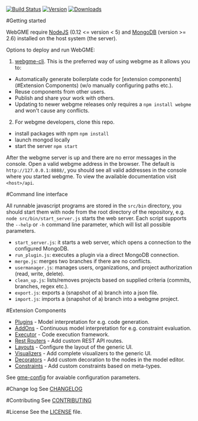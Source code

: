 [![Build Status](https://travis-ci.org/webgme/webgme.svg?branch=master)](https://travis-ci.org/webgme/webgme)
[![Version](https://badge.fury.io/js/webgme.svg)](https://www.npmjs.com/package/webgme)
[![Downloads](http://img.shields.io/npm/dm/webgme.svg?style=flat)](http://img.shields.io/npm/dm/webgme.svg?style=flat)

#Getting started

WebGME require [NodeJS](https://nodejs.org/) (0.12 <= version < 5) and [MongoDB](https://www.mongodb.com/) (version >= 2.6) installed on the host system (the server).

Options to deploy and run WebGME:

1. [webgme-cli](https://github.com/webgme/webgme-cli). This is the preferred way of using webgme as it allows you to:
 * Automatically generate boilerplate code for [extension components](#Extension Components) (w/o manually configuring paths etc.).
 * Reuse components from other users.
 * Publish and share your work with others.
 * Updating to newer webgme releases only requires a `npm install webgme` and won't cause any conflicts.

2. For webgme developers, clone this repo.
 * install packages with npm `npm install`
 * launch mongod locally
 * start the server `npm start`

After the webgme server is up and there are no error messages in the console. Open a valid webgme address in the browser. The default is `http://127.0.0.1:8888/`, you should see all valid addresses in the console where you started webgme.
To view the available documentation visit `<host>/api`.

#Command line interface

All runnable javascript programs are stored in the `src/bin` directory, you should start them with node from the root directory of the repository, e.g. `node src/bin/start_server.js` starts the web server.
Each script supports the `--help` or `-h` command line parameter, which will list all possible parameters.

* `start_server.js`: it starts a web server, which opens a connection to the configured MongoDB.
* `run_plugin.js`: executes a plugin via a direct MongoDB connection.
* `merge.js`: merges two branches if there are no conflicts.
* `usermanager.js`: manages users, organizations, and project authorization (read, write, delete).
* `clean_up.js`: lists/removes projects based on supplied criteria (commits, branches, regex etc.).
* `export.js`: exports a (snapshot of a) branch into a json file.
* `import.js`: imports a (snapshot of a) branch into a webgme project.

#Extension Components
* [Plugins](./src/plugin/README.md) - Model interpretation for e.g. code generation.
* [AddOns](./src/addon/README.md) - Continuous model interpretation for e.g. constraint evaluation.
* [Executor](./src/server/middleware/executor/Readme.md) - Code execution framework.
* [Rest Routers](./src/server/middleware/ExampleRestRouter.js) - Add custom REST API routes.
* [Layouts](./src/plugin/coreplugins/LayoutGenerator/LayoutGenerator.js) - Configure the layout of the generic UI.
* [Visualizers](./src/plugin/coreplugins/VisualizerGenerator/VisualizerGenerator.js) - Add complete visualizers to the generic UI.
* [Decorators](./src/plugin/coreplugins/DecoratorGenerator/DecoratorGenerator.js) - Add custom decoration to the nodes in the model editor.
* [Constraints](./src/plugin/coreplugins/ConstraintEvaluator/ConstraintEvaluator.js) - Add custom constraints based on meta-types.

See [gme-config](./config/README.md) for avaiable configuration parameters.

#Change log
See [CHANGELOG](./CHANGELOG.md)

#Contributing
See [CONTRIBUTING](./CONTRIBUTING.md)

#License
See the [LICENSE](LICENSE) file.
